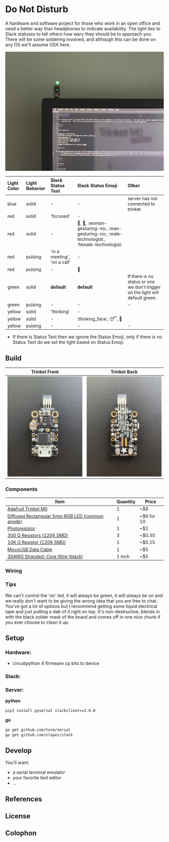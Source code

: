 Do Not Disturb
==============

A hardware and software project for those who work in an open office and need a better way than headphones to indicate availability.  The light ties to Slack statuses to tell others how wary they should be to approach you.  There will be some soldering involved, and although this can be done on any OS we'll assume OSX here.

![](assets/IMG_6796.JPG)

| Light Color | Light Behavior | Slack Status Text | Slack Status Emoji | Other |
| :---------- | :------------- | :---------------- | :----------------- | :---- |
| blue    | solid   | - | - | server has not connected to trinket |
| red     | solid   | 'focused' | - | |
| red     | solid   | - | :triangular_flag_on_post:, :red_circle:, :woman-gesturing-no:, :man-gesturing-no:, :male-technologist:, :female-technologist: | |
| red     | pulsing | 'in a meeting', 'on a call' | - | |
| red     | pulsing | - | :middle_finger: | |
| green   | solid   | __default__ | __default__ | If there is no status or one we don't trigger on the light will default green. |
| green   | pulsing | - | - | - |
| yellow  | solid   | 'thinking' | - | |
| yellow  | solid   | - | :thinking_face:, :sleeping:, :shushing_face: | |
| yellow  | pulsing | - | - | - |

* If there is Status Text then we ignore the Status Emoji, only if there is no Status Text do we set the light based on Status Emoji.

Build
-----

| Trinket Front | Trinket Back |
| :-----------: | :----------: |
| ![](assets/IMG_0842.JPG) | ![](assets/IMG_7806.JPG) |

### Components

| Item | Quantity | Price |
| ---- | -------- | ----- |
| [Adafruit Trinket M0](https://www.adafruit.com/product/3500) | 1 | ~$9 |
| [Diffused Rectangular 5mm RGB LED (common anode)](https://www.adafruit.com/product/2739) | 1 | ~$6 for 10 |
| [Photoresistor](https://www.adafruit.com/product/161) | 1 | ~$1 |
| [300 Ω Resistors (1206 SMD)](https://www.mouser.com/Passive-Components/Resistors/SMD-Resistors-Chip-Resistors/_/N-7h7yu?P=1z0x8a5Z1z0x6frZ1yzmoty) | 3 | ~$0.30 |
| [10K Ω Resistor (1206 SMD)](https://www.mouser.com/Passive-Components/Resistors/SMD-Resistors-Chip-Resistors/_/N-7h7yu?P=1z0x6frZ1yzmotyZ1yzmno7) | 1 | ~$0.15 |
| [MicroUSB Data Cable](https://www.amazon.com/dp/B0711PVX6Z/ref=cm_sw_em_r_mt_dp_U_NwJdDb4PMCY4R) | 1 | ~$5 |
| [30AWG Stranded-Core Wire (black)](https://www.adafruit.com/product/3164) | 1 inch | ~$5 |

### Wiring

### Tips

We can't control the 'on' led, it will always be green, it will always be on and we really don't want to be giving the wrong idea that you are free to chat.  You've got a lot of options but I recommend getting some liquid electrical tape and just putting a dab of it right on top.  It's non-destructive, blends in with the black solder mask of the board and comes off in one nice chunk if you ever choose to clean it up.

Setup
-----

### Hardware:

 - circuitpython 4 firmware
cp bits to device

### Slack:

### Server:

__python__

    pip3 install pyserial slackclient==2.0.0

__go__

    go get github.com/tarm/serial
    go get github.com/nlopes/slack

Develop
-------

You'll want:

- a serial terminal emulator
- your favorite text editor
- ...

References
----------

License
-------

Colophon
--------


